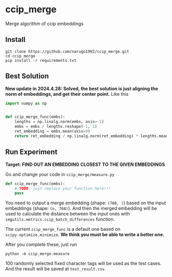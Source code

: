 # ccip_merge

Merge algorithm of ccip embeddings

## Install

```shell
git clone https://github.com/narugo1992/ccip_merge.git
cd ccip_merge
pip install -r requirements.txt
```

## Best Solution

**New update in 2024.4.28: Solved, the best solution is just aligning the norm of embeddings, and get their center
point.** Like this

```python
import numpy as np


def ccip_merge_func(embs):
    lengths = np.linalg.norm(embs, axis=-1)
    embs = embs / lengths.reshape(-1, 1)
    ret_embedding = embs.mean(axis=0)
    return ret_embedding / np.linalg.norm(ret_embedding) * lengths.mean()

```

## Run Experiment

**Target: FIND OUT AN EMBEDDING CLOSEST TO THE GIVEN EMBEDDINGS**

Go and change your code in `ccip_merge/measure.py`

```python
def ccip_merge_func(embs):
    # TODO: just replace your function here!!!
    pass
```

You need to output a merge embedding (shape: `(768, )`) based on the input embeddings (shape: `(n, 768)`).
And then the merged embedding will be used to calculate the distance between the input ones
with `imgutils.metrics.ccip_batch_differences` function.

The current `ccip_merge_func` is a default one based on `scipy.optimize.minimize`. **We think you must be able to write
a
better one.**

After you complete these, just run

```shell
python -m ccip_merge.measure
```

100 randomly selected fixed character tags will be used as the test cases.
And the result will be saved at `test_result.csv`.
